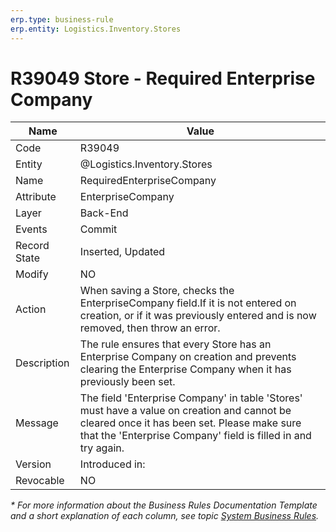 ```yaml
---
erp.type: business-rule
erp.entity: Logistics.Inventory.Stores
---
```


# R39049 Store - Required Enterprise Company
| Name | Value |
| ---- | ----- |
| Code | R39049 |
| Entity |@Logistics.Inventory.Stores |
| Name | RequiredEnterpriseCompany |
| Attribute | EnterpriseCompany |
| Layer | Back-End |
| Events | Commit |
| Record State | Inserted, Updated |
| Modify | NO |
| Action | When saving a Store, checks the EnterpriseCompany field.If it is not entered on creation, or if it was previously entered and is now removed, then throw an error. |
| Description | The rule ensures that every Store has an Enterprise Company on creation and prevents clearing the Enterprise Company when it has previously been set. |
| Message |The field 'Enterprise Company' in table 'Stores' must have a value on creation and cannot be cleared once it has been set. Please make sure that the 'Enterprise Company' field is filled in and try again.|
| Version | Introduced in: |
| Revocable | NO |


*\* For more information about the Business Rules Documentation Template and a short explanation of each column, see
topic [System Business Rules](../templates/template-description-system-business-rules.md).*
